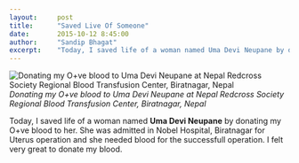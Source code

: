 ```yaml
---
layout:     post
title:      "Saved Live Of Someone"
date:       2015-10-12 8:45:00
author:     "Sandip Bhagat"
excerpt:    "Today, I saved life of a woman named Uma Devi Neupane by donating my O+ve blood to her..."
---
```

![Donating my O+ve blood to Uma Devi Neupane at Nepal Redcross Society Regional Blood Transfusion Center, Biratnagar, Nepal](https://farm6.staticflickr.com/5673/21990019960_6273edb1dc_o_d.jpg)
*Donating my O+ve blood to Uma Devi Neupane at Nepal Redcross Society Regional Blood Transfusion Center, Biratnagar, Nepal*

Today, I saved life of a woman named **Uma Devi Neupane** by donating my O+ve blood to her. She was admitted in Nobel Hospital, Biratnagar for Uterus operation and she needed blood for the successfull operation. I felt very great to donate my blood.
